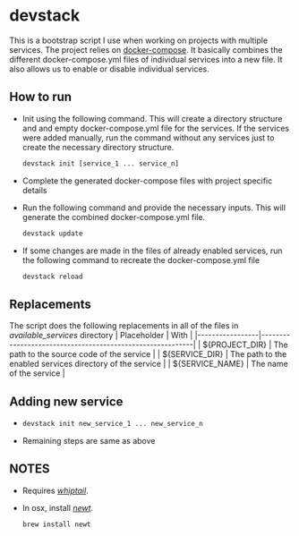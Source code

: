 # devstack

This is a bootstrap script I use when working on projects with multiple services. The project relies on [docker-compose](https://docs.docker.com/compose/). It basically combines the different docker-compose.yml files of individual services into a new file. It also allows us to enable or disable individual services.

## How to run

* Init using the following command. This will create a directory structure and and empty docker-compose.yml file for the services. If the services were added manually, run the command without any services just to create the necessary directory structure.

    ```bash
    devstack init [service_1 ... service_n]
    ```

* Complete the generated docker-compose files with project specific details

* Run the following command and provide the necessary inputs. This will generate the combined docker-compose.yml file.

    ```bash
    devstack update
    ```

* If some changes are made in the files of already enabled services, run the following command to recreate the docker-compose.yml file

    ```bash
    devstack reload
    ```

## Replacements

The script does the following replacements in all of the files in *available_services* directory
| Placeholder     | With                                                      |
|-----------------|-----------------------------------------------------------|
| ${PROJECT_DIR}  | The path to the source code of the service                |
| ${SERVICE_DIR}  | The path to the enabled services directory of the service |
| ${SERVICE_NAME} | The name of the service                                   |

## Adding new service

* ```bash
  devstack init new_service_1 ... new_service_n
  ```

* Remaining steps are same as above

## NOTES

* Requires [*whiptail*](https://linux.die.net/man/1/whiptail).
* In osx, install [*newt*](https://formulae.brew.sh/formula/newt).

    ```brew
    brew install newt
    ```
